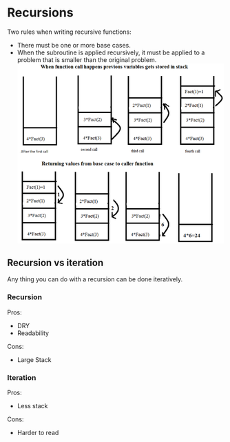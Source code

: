 # Recursions
Two rules when writing recursive functions: 
- There must be one or more base cases.
- When the subroutine is applied recursively, it must be applied to a problem that is smaller than the original problem.
![recursion](./images/recursion.png)

## Recursion vs iteration
Any thing you can do with a recursion can be done iteratively. 

### Recursion
Pros:
- DRY
- Readability

Cons:
- Large Stack

### Iteration
Pros: 
- Less stack

Cons: 
- Harder to read

